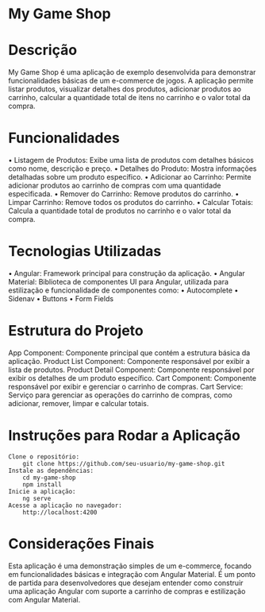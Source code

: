 # My Game Shop

# Descrição
My Game Shop é uma aplicação de exemplo desenvolvida para demonstrar funcionalidades básicas de um e-commerce de jogos. A aplicação permite listar produtos, visualizar detalhes dos produtos, adicionar produtos ao carrinho, calcular a quantidade total de itens no carrinho e o valor total da compra.

# Funcionalidades
• Listagem de Produtos: Exibe uma lista de produtos com detalhes básicos como nome, descrição e preço.
• Detalhes do Produto: Mostra informações detalhadas sobre um produto específico.
• Adicionar ao Carrinho: Permite adicionar produtos ao carrinho de compras com uma quantidade especificada.
• Remover do Carrinho: Remove produtos do carrinho.
• Limpar Carrinho: Remove todos os produtos do carrinho.
• Calcular Totais: Calcula a quantidade total de produtos no carrinho e o valor total da compra.


# Tecnologias Utilizadas
• Angular: Framework principal para construção da aplicação.
• Angular Material: Biblioteca de componentes UI para Angular, utilizada para estilização e funcionalidade de componentes como:
    • Autocomplete
    • Sidenav
    • Buttons
    • Form Fields

# Estrutura do Projeto
App Component: Componente principal que contém a estrutura básica da aplicação.
Product List Component: Componente responsável por exibir a lista de produtos.
Product Detail Component: Componente responsável por exibir os detalhes de um produto específico.
Cart Component: Componente responsável por exibir e gerenciar o carrinho de compras.
Cart Service: Serviço para gerenciar as operações do carrinho de compras, como adicionar, remover, limpar e calcular totais.

# Instruções para Rodar a Aplicação
    Clone o repositório:
        git clone https://github.com/seu-usuario/my-game-shop.git
    Instale as dependências:
        cd my-game-shop
        npm install
    Inicie a aplicação:
        ng serve    
    Acesse a aplicação no navegador:
        http://localhost:4200

# Considerações Finais
Esta aplicação é uma demonstração simples de um e-commerce, focando em funcionalidades básicas e integração com Angular Material. É um ponto de partida para desenvolvedores que desejam entender como construir uma aplicação Angular com suporte a carrinho de compras e estilização com Angular Material.

#
